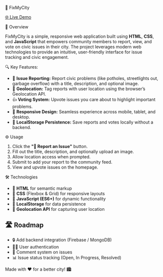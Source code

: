 🚀 FixMyCity

[🌐 Live Demo](https://fix-my-city-a7t8.vercel.app/)

📌 Overview

FixMyCity is a simple, responsive web application built using **HTML**, **CSS**, and **JavaScript** that empowers community members to report, view, and vote on civic issues in their city. The project leverages modern web technologies to provide an intuitive, user-friendly interface for issue tracking and civic engagement.

🔍 Key Features:

* 📝 **Issue Reporting:** Report civic problems (like potholes, streetlights out, garbage overflow) with a title, description, and optional image.
* 📍 **Geolocation:** Tag reports with user location using the browser’s Geolocation API.
* 👍 **Voting System:** Upvote issues you care about to highlight important problems.
* 📱 **Responsive Design:** Seamless experience across mobile, tablet, and desktop.
* 💾 **LocalStorage Persistence:** Save reports and votes locally without a backend.

⚙️ Usage

1. Click the **"📣 Report an Issue"** button.
2. Fill out the title, description, and optionally upload an image.
3. Allow location access when prompted.
4. Submit to add your report to the community feed.
5. View and upvote issues on the homepage.

🛠️ Technologies

* 🧱 **HTML** for semantic markup
* 🎨 **CSS** (Flexbox & Grid) for responsive layouts
* 🧠 **JavaScript (ES6+)** for dynamic functionality
* 💾 **LocalStorage** for data persistence
* 📍 **Geolocation API** for capturing user location

## 🛣️ Roadmap

* 🔒 Add backend integration (Firebase / MongoDB)
* 🧑‍💼 User authentication
* 💬 Comment system on issues
* 📊 Issue status tracking (Open, In Progress, Resolved)


Made with ❤️ for a better city! 🏙️
